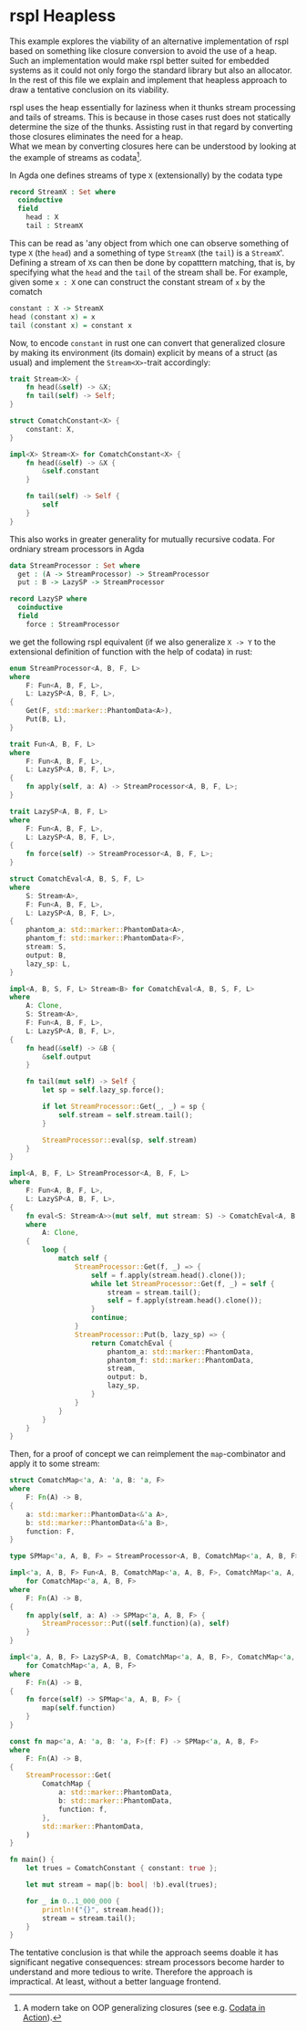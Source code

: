 # rspl Heapless

This example explores the viability of an alternative implementation of rspl based on something like closure conversion to avoid the use of a heap.
Such an implementation would make rspl better suited for embedded systems as it could not only forgo the standard library but also an allocator.
In the rest of this file we explain and implement that heapless approach to draw a tentative conclusion on its viability.

rspl uses the heap essentially for laziness when it thunks stream processing and tails of streams.
This is because in those cases rust does not statically determine the size of the thunks.
Assisting rust in that regard by converting those closures eliminates the need for a heap.\
What we mean by converting closures here can be understood by looking at the example of streams as codata[^1].

[^1]: A modern take on OOP generalizing closures (see e.g. [Codata in Action](https://www.microsoft.com/en-us/research/uploads/prod/2020/01/CoDataInAction.pdf)).

In Agda one defines streams of type `X` (extensionally) by the codata type
```agda
record StreamX : Set where
  coinductive
  field
    head : X
    tail : StreamX
```
This can be read as 'any object from which one can observe something of type `X` (the `head`) and a something of type `StreamX` (the `tail`) is a `StreamX`'.
Defining a stream of `X`s can then be done by copatttern matching, that is, by specifying what the `head` and the `tail` of the stream shall be.
For example, given some `x : X` one can construct the constant stream of `x` by the comatch
```agda
constant : X -> StreamX
head (constant x) = x
tail (constant x) = constant x
```
Now, to encode `constant` in rust one can convert that generalized closure by making its environment (its domain) explicit by means of a struct (as usual) and implement the `Stream<X>`-trait accordingly:

```rust
trait Stream<X> {
    fn head(&self) -> &X;
    fn tail(self) -> Self;
}

struct ComatchConstant<X> {
    constant: X,
}

impl<X> Stream<X> for ComatchConstant<X> {
    fn head(&self) -> &X {
        &self.constant
    }

    fn tail(self) -> Self {
        self
    }
}
```

This also works in greater generality for mutually recursive codata.
For ordniary stream processors in Agda
```agda
data StreamProcessor : Set where
  get : (A -> StreamProcessor) -> StreamProcessor
  put : B -> LazySP -> StreamProcessor

record LazySP where
  coinductive
  field
    force : StreamProcessor
```
we get the following rspl equivalent (if we also generalize `X -> Y` to the extensional definition of function with the help of codata) in rust:

```rust
enum StreamProcessor<A, B, F, L>
where
    F: Fun<A, B, F, L>,
    L: LazySP<A, B, F, L>,
{
    Get(F, std::marker::PhantomData<A>),
    Put(B, L),
}

trait Fun<A, B, F, L>
where
    F: Fun<A, B, F, L>,
    L: LazySP<A, B, F, L>,
{
    fn apply(self, a: A) -> StreamProcessor<A, B, F, L>;
}

trait LazySP<A, B, F, L>
where
    F: Fun<A, B, F, L>,
    L: LazySP<A, B, F, L>,
{
    fn force(self) -> StreamProcessor<A, B, F, L>;
}

struct ComatchEval<A, B, S, F, L>
where
    S: Stream<A>,
    F: Fun<A, B, F, L>,
    L: LazySP<A, B, F, L>,
{
    phantom_a: std::marker::PhantomData<A>,
    phantom_f: std::marker::PhantomData<F>,
    stream: S,
    output: B,
    lazy_sp: L,
}

impl<A, B, S, F, L> Stream<B> for ComatchEval<A, B, S, F, L>
where
    A: Clone,
    S: Stream<A>,
    F: Fun<A, B, F, L>,
    L: LazySP<A, B, F, L>,
{
    fn head(&self) -> &B {
        &self.output
    }

    fn tail(mut self) -> Self {
        let sp = self.lazy_sp.force();

        if let StreamProcessor::Get(_, _) = sp {
            self.stream = self.stream.tail();
        }

        StreamProcessor::eval(sp, self.stream)
    }
}

impl<A, B, F, L> StreamProcessor<A, B, F, L>
where
    F: Fun<A, B, F, L>,
    L: LazySP<A, B, F, L>,
{
    fn eval<S: Stream<A>>(mut self, mut stream: S) -> ComatchEval<A, B, S, F, L>
    where
        A: Clone,
    {
        loop {
            match self {
                StreamProcessor::Get(f, _) => {
                    self = f.apply(stream.head().clone());
                    while let StreamProcessor::Get(f, _) = self {
                        stream = stream.tail();
                        self = f.apply(stream.head().clone());
                    }
                    continue;
                }
                StreamProcessor::Put(b, lazy_sp) => {
                    return ComatchEval {
                        phantom_a: std::marker::PhantomData,
                        phantom_f: std::marker::PhantomData,
                        stream,
                        output: b,
                        lazy_sp,
                    }
                }
            }
        }
    }
}
```

Then, for a proof of concept we can reimplement the `map`-combinator and apply it to some stream:

```rust
struct ComatchMap<'a, A: 'a, B: 'a, F>
where
    F: Fn(A) -> B,
{
    a: std::marker::PhantomData<&'a A>,
    b: std::marker::PhantomData<&'a B>,
    function: F,
}

type SPMap<'a, A, B, F> = StreamProcessor<A, B, ComatchMap<'a, A, B, F>, ComatchMap<'a, A, B, F>>;

impl<'a, A, B, F> Fun<A, B, ComatchMap<'a, A, B, F>, ComatchMap<'a, A, B, F>>
    for ComatchMap<'a, A, B, F>
where
    F: Fn(A) -> B,
{
    fn apply(self, a: A) -> SPMap<'a, A, B, F> {
        StreamProcessor::Put((self.function)(a), self)
    }
}

impl<'a, A, B, F> LazySP<A, B, ComatchMap<'a, A, B, F>, ComatchMap<'a, A, B, F>>
    for ComatchMap<'a, A, B, F>
where
    F: Fn(A) -> B,
{
    fn force(self) -> SPMap<'a, A, B, F> {
        map(self.function)
    }
}

const fn map<'a, A: 'a, B: 'a, F>(f: F) -> SPMap<'a, A, B, F>
where
    F: Fn(A) -> B,
{
    StreamProcessor::Get(
        ComatchMap {
            a: std::marker::PhantomData,
            b: std::marker::PhantomData,
            function: f,
        },
        std::marker::PhantomData,
    )
}

fn main() {
    let trues = ComatchConstant { constant: true };

    let mut stream = map(|b: bool| !b).eval(trues);

    for _ in 0..1_000_000 {
        println!("{}", stream.head());
        stream = stream.tail();
    }
}
```

The tentative conclusion is that while the approach seems doable it has significant negative consequences: stream processors become harder to understand and more tedious to write.
Therefore the approach is impractical.
At least, without a better language frontend.
